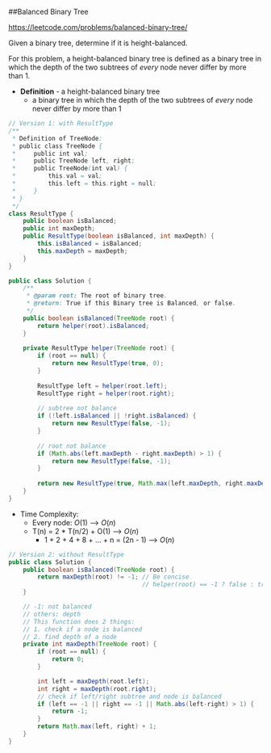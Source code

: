 ##Balanced Binary Tree

https://leetcode.com/problems/balanced-binary-tree/



Given a binary tree, determine if it is height-balanced.

For this problem, a height-balanced binary tree is defined as a binary tree in which the depth of the two subtrees of *every* node never differ by more than 1.



* **Definition** - a height-balanced binary tree 
  * a binary tree in which the depth of the two subtrees of *every* node never differ by more than 1



```java
// Version 1: with ResultType
/**
 * Definition of TreeNode:
 * public class TreeNode {
 *     public int val;
 *     public TreeNode left, right;
 *     public TreeNode(int val) {
 *         this.val = val;
 *         this.left = this.right = null;
 *     }
 * }
 */
class ResultType {
    public boolean isBalanced;
    public int maxDepth;
    public ResultType(boolean isBalanced, int maxDepth) {
        this.isBalanced = isBalanced;
        this.maxDepth = maxDepth;
    }
}

public class Solution {
    /**
     * @param root: The root of binary tree.
     * @return: True if this Binary tree is Balanced, or false.
     */
    public boolean isBalanced(TreeNode root) {
        return helper(root).isBalanced;
    }
    
    private ResultType helper(TreeNode root) {
        if (root == null) {
            return new ResultType(true, 0);
        }
        
        ResultType left = helper(root.left);
        ResultType right = helper(root.right);
        
        // subtree not balance
        if (!left.isBalanced || !right.isBalanced) {
            return new ResultType(false, -1);
        }
        
        // root not balance
        if (Math.abs(left.maxDepth - right.maxDepth) > 1) {
            return new ResultType(false, -1);
        }
        
        return new ResultType(true, Math.max(left.maxDepth, right.maxDepth) + 1);
    }
}
```



* Time Complexity:
  * Every node: ${O(1)}$ —> ${O(n)}$
  * T(n) = 2 * T(n/2) + O(1) —> ${O(n)}$
    * 1 + 2 + 4 + 8 + … + n = (2n - 1) —> ${O(n)}$

```java
// Version 2: without ResultType
public class Solution {
    public boolean isBalanced(TreeNode root) {
        return maxDepth(root) != -1; // Be concise
      								 // helper(root) == -1 ? false : true (NO!!!)
    }

    // -1: not balanced
    // others: depth
    // This function does 2 things: 
    // 1. check if a node is balanced
    // 2. find depth of a node
    private int maxDepth(TreeNode root) {
        if (root == null) {
            return 0;
        }

        int left = maxDepth(root.left);
        int right = maxDepth(root.right);
        // check if left/right subtree and node is balanced
        if (left == -1 || right == -1 || Math.abs(left-right) > 1) {
            return -1;
        }
        return Math.max(left, right) + 1;
    }
}
```

